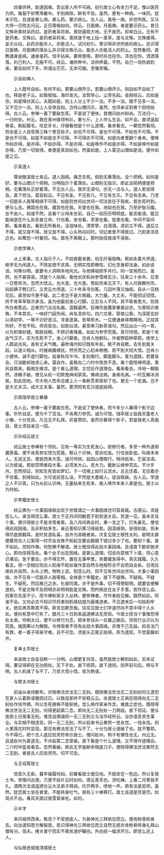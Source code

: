 <!-- { "loadSidebar": true } -->
　　四事供养。助道因缘。吾出家人所不可阙。初引居士心有余力不足。惟以医药为供。匍匐于祈寒溽暑中。手到病除。鲜有不验。虽然。更有一种病。一味药。犹未识在。且道是甚么病。甚么药。要识病么。古人云。我有一病。非世所医。又马大师一日院主问云。近日尊候如何。师云。日面佛。月面佛。者是要识药么。昔日文殊命善财采药曰。是药者采将来。善财遍观大地。无不是药。却来白云。无有不是药者。文殊曰。是药者采将来。善财遂于地上拈一茎草。度与文殊。文殊接得。呈示众曰。此药亦能杀人。亦能活人。试问初引。曾识得非世所医的病么。还识得日面佛。月面佛的落处么并识得文殊示众。能杀人亦能活人的药么。忽然看彻。直教通身是病。通身是药。信手拈来。要用便用。那时杀也在你。活也在你。洒洒落落。利己利人。无施不可。经云。诸供养中。法供养最。不然。自己一场热病到来。要且如何下手。所谓业茫茫。无本可据。至嘱至嘱。

　　示自如禅人

　　上人既号自如。有何不如。更要山僧开示。若要山僧开示。则自如不自如了也。释迦老子云。如我按指。海印发光。汝暂举心。尘劳先起。金刚经云。应如是住。如是降伏其心。夫既如是。则上人分上不少一法。不多一法。既不见多一法。又不见少一法。则上人全体自如。岂待山僧问示。虽然。也须亲证到者个田地始得。古人云。参禅一着了要敌生死。不是说了便休。昔僧问赵州和尚。万法归一。一归何处。州云。我在青州做领布衫。重七斤。上人作么生会。如不会。直须竖起脊梁。剔起眉毛。咬定牙关。仔细看他是个什么道理。看来看去。一朝忽然看彻。则全是上人自受用三昧个里觅些子。如也不可得。是也不可得。不如也不可得。不是也不可得。如是不如是总不可得。不可得亦不可得。如是向者里翻个身来。便唤作如亦得。是亦得。不如亦得。不是亦得。如是唤作不如是亦得。不如是唤作如是亦得。乃至一切皆得。者便是真自如也。然虽如是。上人莫见山僧如是说。便作如是之见。

　　示吴道人

　　尊翁敬溪居士来云。道人因病。痛念生死。倘到无著落处。没个把柄。如何是好。要与山僧讨个把柄。分明指示个着落处。山僧别无指示。即此没把柄便是把柄。无著落处正好着落。不见古人云。我宗无语句。亦无一法与人。道人若信得及。直下担当。莫容拟议。不见有圣。不见有凡。不见有生灭。不见有去来。乃至一切是非人我等相俱不可得。如是则世间出世间一切法皆在于我矣。若生死时到。便与么去。佛国也在我。魔宫也在我。天堂也在我。地狱也在我。乃至驴胎马腹。总不由人。如或不然。且看个父母未生前。自己一段历历明明底。能言能语。能见能闻底在什么处安身立命。行也看。坐也看。茶里也看。饭里也看。中间不容间断。看来看去。看到无所看处。没滋味处。清寥寥。白滴滴。进前又不得。退后又不得。提又提不得。放又放不得。心头热闷闷时。切记者里不得放过。乃到家消息近也。如蓦忽一时看彻。咄。眉毛不离眼上。那时始信我语不诬矣。

　　示绝学禅人

　　从上来事。古人指示于人。不妨直截省要。初无纤毫隐晦。秪如永嘉大师道。绝学无为闲道人。不除妄想不求真。无明实性即佛性。幻化空身即法身。如此说话。何等分明。直要令人洞明本地风光。与他佛祖把手共行。同一受用而已。虽然。也不甚容易。须是个人始得。看他长庆和尚参雪峰玄沙。往来三十余年。后至一日卷帘次。忽然大悟云。也大差。也大差。卷起帘来见天下。有人问我解何宗。拈起拂子劈口打。又灵云大师道。三十年来寻剑客。几回叶落又抽枝。自从一见桃花后。直至如今更不疑。此二老岂不是大根器。大力量。大丈夫。不能彻证彻悟。终不肯草草取次承当。盖为他最初发心行脚。立志与人不同。其不取者愈大。则其所办者愈远。近者宗门淡泊名器。滥觞遍界。狂禅尽是魔家眷属出世。为善知识者殊。不本其实。一味好门庭热闹。尚名言妙句。四六文章。穿凿公案。为深密玄妙以诱初学。一等不识好恶汉。寻香逐臭。依草附木。一见便通身痒飕飕地。正投其所好。不觉不知。师资契合。如胶似漆。甚至串习新奇语句。然后出众一问一答。以为机锋妙捷。取胜俗眼。不顾识者掩鼻。如此为参学究竟。真可怜怋。若是个有血气汉子。实为生死不了。发心行脚者。岂肯入他群队。作者野狐种草耶。绝学上人颇追古风。直有丈夫气概。遍参海内知识既有年矣。秪不肯自欺。去冬到我关前。以道义相从。时被病魔缠扰。然穷究之心初未稍倦。若不到大彻大悟。岂肯小小便休。诚不虚行脚也。兹者秋风乍冷。复别南行。脚底脚头。善为道路。若要易会。只消歇却驰求心来。莫自作。虽秪向二六时中孜孜不息。看个圆悟禅师道。熏风自南来。殿阁生微凉。是个甚么道理。又切忌作道理会。看来看去。冷地一朝豁然。漆桶子破。便见从前一切祭鬼神闲家具。佛病法病。身病毛病。一时瓦解冰消矣。到此田地。尽大地人性命总被上人一条断贯索穿却了也。更无一个走漏。岂不是大丈夫汉。成大丈夫事。虽然。更须知有玄沙道底始得。

　　示周瑞亭居士摹像

　　古人云。参禅一着子要敌生死。不是说了便休者。而今多少人摹得个影子边事。忻忻自足。便为千了百当。不肯用力参究。诚为可惜。瑞亭居士临我天童老人小像。十分克肖。凡见无不礼拜。欢喜赞叹。虽然亦摹得个影子。若是我老人真面目。居士须自亲见一回。

　　示孙绍云居士

　　绍云居士参禅有个领处。见有一等实为生死发心。欲修行者。多受一种外道邪魔荼毒。便不肯真参实悟为究竟。秪认个识神。穿衣吃饭。行住坐卧底。叫做本来人。无说无言。便是西来大意。诚可怜悯。兹因山僧南行。特持纸来。乞留法语。以为彼诚。若欲究明者段大事。必须发大心。具大力。截断尘缘参究去。不计岁月。忽然彻证。则知生死皆如梦幻。于一切境上如行云流水。总无住着。无住着亦不住着。到得如此。方可说前恁么话。不然是大愚痴人。徒自取戾。古人云。学道之人不识真。只为从前认识神。无量劫来生死本。痴人唤作本来人者是也。居士以为何如。

　　示李籀史居士

　　经云佛为一大事因缘故出现于世既谓之一大事因缘岂可容易哉。古德云。须是恁么人。承当得恁么事。居士于正月间同数君子到贫道关前。贫道一见。虽未言及个事。便识得居士不是寻常者辈。及八月间再会时。果一言之下。打失鼻孔。便信得此段因缘。及非积劫多生。亲近善知识熏习得般若。因深缘熟。安得如是。但未得尽底掀翻耳。是时贫道私喜。自许为具眼者矣。次复见居士根性太利。聪明太甚便要将古人公案得一时尽会去殊不知起念要会脚跟下错过多少了也。要知个事。甚不如此。但知作佛。何愁佛不解语。居士既信得此段大事因缘。及请直下歇却驰求心。即向信得及处。看个女子出定因缘。是甚么道理。切忌向意根下卜度。将心意识凑泊。急于要会。亦不得忘怀。置在无事甲里。务要缓急得中。真实践履。久久看去。得一念相应则古人机缘不假丝毫作意自然与他相符合不会而自会矣。日用应缘处亦自然。头头上明。物物上显。到恁么时。则不见有世间出世间。大事小事因缘。亦不见有一切是非人我等相。全体是个李籀史。直下不疑佛。不疑祖。不疑生。不疑死。然后推己之余。化彼同类。亦不是外事。切不得使聪明。就要会便解道初。不是文殊不及罔明亦非罔明胜是文殊。而杓柄总在女子手里。若作恁么会。则辜负先圣不少。而今禅和家才入丛林。要参禅者。尽作者般见解。既然如此。阿谁不会。又何必古今知识尽将者则机缘拈提为最难透者。不见道末后一句始到牢关。绝后再苏欺君不得。斯言岂欺吾哉。往往见居士们学道尽向不意中得个入头处。便向有意中打失了。腊月三十日到来返道佛法无灵验。今居士担当个事惟恐得处太易。伶俐太过。便不以修行为念。把本参话头一总置之脑后。将现行业识以为究竟。拨因果以为解脱。令傍观者不信有此段大事因缘。非惟于己无益。抑且法门有罪。者一着子得易守难。且不可忽。须是头正尾正始得。忝为道契。不觉葛藤如许。

　　复单士华居士

　　来谕居士自呈自断一一分明。山僧更复何言。虽然是居士解到如此。实未证得。要证得即在无功用处。无下手处。直下担荷。直下透彻。则声前句后。明与不明。古人机缘了与不了。乃至大悟小悟。皆为剩语。

　　与黎太冲居士

　　前谕从亲侍数年。亦晓佛法世法无二无别。既晓佛法世法无二无别如何又道恐在家人认着斯语儱侗过日。以致自家终不安稳云云。余道居士正病在晓得向无二无别处作伎作俩。所以生死根株不能斩绝。恁么唤作家亲作祟。难救之症也。既晓得佛法世法无二无别。何得更起第二念。即向无二无别处一刀两段。直下彻证。便与庞居士日用事无别。惟吾自偶谐同一无二无别又与法华经所云。治世语言资生事业。与实相不相违背。同一无二无别。所以前来书云果然一觉永觉。一信永信。则火里莲花时时显现。那见有佛法世法了与不了。十分为居士道破了也。犹不瞥耶。今不得已。把个古人底应验灵符举示居士。僧问赵州。狗子有佛性也无。州云无。且道赵州为甚道无。不许起第二念穿凿。直下看是个什么道理。又不得作道理会。二六时中猛省看去。忽然看破。即此无字是断命根底刀子。便晓得佛法世法果然无二无别。者是古人应验灵符。切不可忽。

　　与王绍箕居士

　　信音久无矣。暮年操履何如。初番看居士偈见地。不脱坐在一色边。所以复居士书。举僧问古德。万里不挂片云时如何。德云青天也。须吃棒。上春二月寄我手扎。谓两次法语遥颁佥云大法弟子拜阅。托开两手。喷地一声。若有法是诳师。虽然。犹恐居士坐在者里。不能转身吐气。我有三十棒寄打。居士且道是赏是罚。如简点不出。春风天朗过我雪窦亲吃。如何。

　　示半字

　　来问祖师西来。秪觅个不受惑底人。为甚神光三拜依位而立。便肯粉骨碎身去。向汝道知恩方解报恩。若识得神光三拜依位而立自然无惑亦肯粉骨碎身礼拜山僧有分。信夫。掩关普宁而实不离贫道炉鞴也。外白纸一幅求开示。即恁么还上人。

　　与仙居邑侯施清城居士

